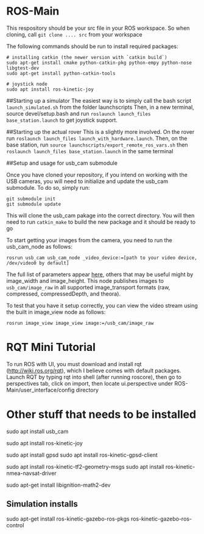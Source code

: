 # ROS-Main

This respository should be your src file in your ROS workspace.  So when cloning, call
  `git clone .... src`
from your workspace

The following commands should be run to install required packages:
```
# installing catkin (the newer version with `catkin build`)
sudo apt-get install cmake python-catkin-pkg python-empy python-nose libgtest-dev
sudo apt-get install python-catkin-tools

# joystick node
sudo apt install ros-kinetic-joy
```

##Starting up a simulator
The easiest way is to simply call the bash script `launch_simulated.sh` from the folder launchscripts
Then, in a new terminal, source devel/setup.bash and run `roslaunch launch_files base_station.launch` to get joystick support.

##Starting up the actual rover
This is a slightly more involved. On the rover run `roslaunch launch_files launch_with_hardware.launch`. 
Then, on the base station, run `source launchscripts/export_remote_ros_vars.sh` then `roslaunch launch_files base_station.launch` in the same terminal


##Setup and usage for usb_cam submodule

Once you have cloned your repository, if you intend on working with the USB cameras, you will need to initialize and update the usb_cam submodule.  To do so, simply run:
```
git submodule init
git submodule update
```
This will clone the usb_cam pakage into the correct directory.  You will then need to run `catkin_make` to build the new package and it should be ready to go

To start getting your images from the camera, you need to run the usb_cam_node as follows:
```
rosrun usb_cam usb_cam_node _video_device:=[path to your video device, /dev/video0 by default]
```
The full list of parameters appear [here](http://wiki.ros.org/usb_cam), others that may be useful might by image_width and image_height.
This node publishes images to `usb_cam/image_raw` in all supported image_transport formats (raw, compressed, compressedDepth, and theora).

To test that you have it setup correctly, you can view the video stream using the built in image_view node as follows:
```
rosrun image_view image_view image:=/usb_cam/image_raw
```

# RQT Mini Tutorial

To run ROS with UI, you must download and install rqt (http://wiki.ros.org/rqt), which I believe comes with default packages. Launch RQT by typing rqt into shell (after running roscore), then go to perspectives tab, click on import, then locate ui.perspective under ROS-Main/user_interface/config directory


# Other stuff that needs to be installed

sudo apt install usb_cam

sudo apt install ros-kinetic-joy

sudo apt install gpsd
sudo apt install ros-kinetic-gpsd-client

sudo apt install ros-kinetic-tf2-geometry-msgs
sudo apt install ros-kinetic-nmea-navsat-driver

sudo apt-get install libignition-math2-dev

## Simulation installs
sudo apt-get install ros-kinetic-gazebo-ros-pkgs ros-kinetic-gazebo-ros-control